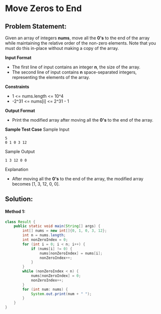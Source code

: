 # Move Zeros to End

## Problem Statement:
Given an array of integers **nums**, move all the **0's** to the end of the array while maintaining the relative order of the non-zero elements. Note that you must do this in-place without making a copy of the array.

**Input Format**

- The first line of input contains an integer **n**, the size of the array.
- The second line of input contains **n** space-separated integers, representing the elements of the array.

**Constraints**
- 1 <= nums.length <= 10^4
- -2^31 <= nums[i] <= 2^31 - 1

**Output Format**
- Print the modified array after moving all the **0's** to the end of the array.

**Sample Test Case**
Sample Input
```
5
0 1 0 3 12
```

Sample Output
```
1 3 12 0 0
```

Explanation
- After moving all the **0's** to the end of the array, the modified array becomes [1, 3, 12, 0, 0].

## Solution:

#### Method 1:
```java
class Result {
    public static void main(String[] args) {
        int[] nums = new int[]{0, 1, 0, 3, 12};
        int n = nums.length;
        int nonZeroIndex = 0;
        for (int i = 0; i < n; i++) {
            if (nums[i] != 0) {
                nums[nonZeroIndex] = nums[i];
                nonZeroIndex++;
            }
        }
        while (nonZeroIndex < n) {
            nums[nonZeroIndex] = 0;
            nonZeroIndex++;
        }
        for (int num: nums) {
            System.out.print(num + " ");
        }
    }
}
```
